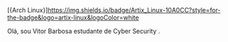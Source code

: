 [{Arch Linux}]https://img.shields.io/badge/Artix_Linux-10A0CC?style=for-the-badge&logo=artix-linux&logoColor=white


Olá, sou Vitor Barbosa estudante de Cyber Security .

